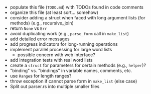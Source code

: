 * populate this file (`TODO.md`) with TODOs found in code comments
* organize this file (at least sort... somehow)
* consider adding a struct when faced with long argument lists (for methods) (e.g., recursive_join)
* return `None` vs `Err`
* avoid duplicating work (e.g., `parse_form` call in `make_list`)
* add detailed error messages
* add progress indicators for long-running operations
* implement parallel processing for large word lists
  * possible concern with web interface?
* add integration tests with real word lists
* create a `struct` for parameters for certain methods \(e.g., `helper`\)?
* "binding" vs. "bindings" in variable names, comments, etc.
* use `Range`s for length ranges?
* throw exception if cannot parse form in `make_list` (else case)
* Split out parser.rs into multiple smaller files
